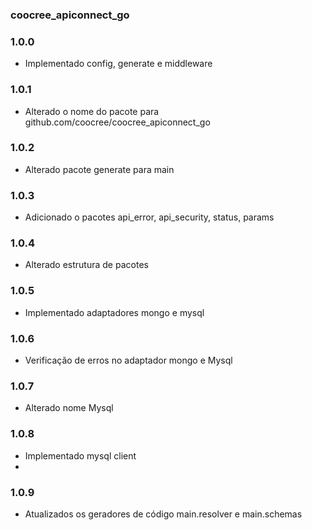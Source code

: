 ### coocree_apiconnect_go

### 1.0.0
* Implementado config, generate e middleware

### 1.0.1
* Alterado o nome do pacote para github.com/coocree/coocree_apiconnect_go

### 1.0.2
* Alterado pacote generate para main

### 1.0.3
* Adicionado o pacotes api_error, api_security, status, params

### 1.0.4
* Alterado estrutura de pacotes

### 1.0.5
* Implementado adaptadores mongo e mysql

### 1.0.6
* Verificação de erros no adaptador mongo e Mysql

### 1.0.7
* Alterado nome Mysql

### 1.0.8
* Implementado mysql client
* 
### 1.0.9
* Atualizados os geradores de código main.resolver e main.schemas